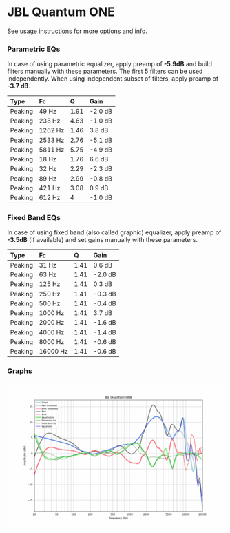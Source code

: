 # JBL Quantum ONE
See [usage instructions](https://github.com/jaakkopasanen/AutoEq#usage) for more options and info.

### Parametric EQs
In case of using parametric equalizer, apply preamp of **-5.9dB** and build filters manually
with these parameters. The first 5 filters can be used independently.
When using independent subset of filters, apply preamp of **-3.7 dB**.

| Type    | Fc      |    Q | Gain    |
|:--------|:--------|:-----|:--------|
| Peaking | 49 Hz   | 1.91 | -2.0 dB |
| Peaking | 238 Hz  | 4.63 | -1.0 dB |
| Peaking | 1262 Hz | 1.46 | 3.8 dB  |
| Peaking | 2533 Hz | 2.76 | -5.1 dB |
| Peaking | 5811 Hz | 5.75 | -4.9 dB |
| Peaking | 18 Hz   | 1.76 | 6.6 dB  |
| Peaking | 32 Hz   | 2.29 | -2.3 dB |
| Peaking | 89 Hz   | 2.99 | -0.8 dB |
| Peaking | 421 Hz  | 3.08 | 0.9 dB  |
| Peaking | 612 Hz  | 4    | -1.0 dB |

### Fixed Band EQs
In case of using fixed band (also called graphic) equalizer, apply preamp of **-3.5dB**
(if available) and set gains manually with these parameters.

| Type    | Fc       |    Q | Gain    |
|:--------|:---------|:-----|:--------|
| Peaking | 31 Hz    | 1.41 | 0.6 dB  |
| Peaking | 63 Hz    | 1.41 | -2.0 dB |
| Peaking | 125 Hz   | 1.41 | 0.3 dB  |
| Peaking | 250 Hz   | 1.41 | -0.3 dB |
| Peaking | 500 Hz   | 1.41 | -0.4 dB |
| Peaking | 1000 Hz  | 1.41 | 3.7 dB  |
| Peaking | 2000 Hz  | 1.41 | -1.6 dB |
| Peaking | 4000 Hz  | 1.41 | -1.4 dB |
| Peaking | 8000 Hz  | 1.41 | -0.6 dB |
| Peaking | 16000 Hz | 1.41 | -0.6 dB |

### Graphs
![](./JBL%20Quantum%20ONE.png)